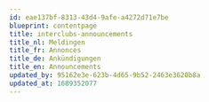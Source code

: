```yaml
---
id: eae137bf-8313-43d4-9afe-a4272d71e7be
blueprint: contentpage
title: interclubs-announcements
title_nl: Meldingen
title_fr: Annonces
title_de: Ankündigungen
title_en: Announcements
updated_by: 95162e3e-623b-4d65-9b52-2463e3620b8a
updated_at: 1689352077
---
```

